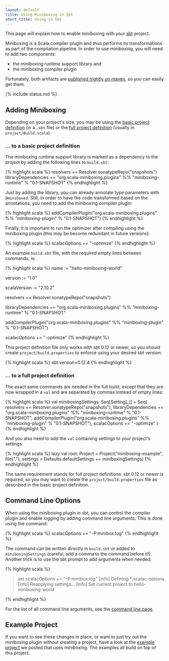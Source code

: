 ```yaml
---
layout: default
title: Using Miniboxing in Sbt
short_title: Using in Sbt
---
```


This page will explain how to enable miniboxing with your [sbt](http://www.scala-sbt.org) project.

Miniboxing is a Scala compiler plugin and thus performs its transformations as part of the compilation pipeline. In order to use miniboxing, you will need to add two components:
 * the miniboxing runtime support library and
 * the miniboxing compiler plugin

Fortunately, both artifacts are [published nightly on maven](https://travis-ci.org/miniboxing/miniboxing-plugin), so you can easily get them.

{% include status.md %}

## Adding Miniboxing

Depending on your project's size, you may be using the [basic project definition](http://www.scala-sbt.org/0.12.2/docs/Getting-Started/Basic-Def.html) (in a `.sbt` file) or the [full project definition](http://www.scala-sbt.org/0.12.2/docs/Getting-Started/Full-Def.html) (usually in `project/Build.scala`).

### ... to a basic project definition

The miniboxing runtime support library is marked as a dependency to the project by adding the following lines to `build.sbt`:

{% highlight scala %}
resolvers += Resolver.sonatypeRepo("snapshots")
libraryDependencies += "org.scala-miniboxing.plugins" %% 
                       "miniboxing-runtime" % "0.1-SNAPSHOT"
{% endhighlight %}

Just by adding the library, you can already annotate type parameters with `@miniboxed`. Still, in order to have the code transformed based on the annotations, you need to add the miniboxing compiler plugin:

{% highlight scala %}
addCompilerPlugin("org.scala-miniboxing.plugins" %% 
                  "miniboxing-plugin" % "0.1-SNAPSHOT")
{% endhighlight %}

Finally, it is important to run the optimizer after compiling using the miniboxing plugin (this may be become redundant in future versions):

{% highlight scala %}
scalacOptions += "-optimize"
{% endhighlight %}

An example `build.sbt` file, with the required empty lines between commands, is:

{% highlight scala %}
name := "hello-miniboxing-world"

version := "1.0"

scalaVersion := "2.10.2"

resolvers += Resolver.sonatypeRepo("snapshots")

libraryDependencies += "org.scala-miniboxing.plugins" %% 
                       "miniboxing-runtime" % "0.1-SNAPSHOT"

addCompilerPlugin("org.scala-miniboxing.plugins" %% 
                  "miniboxing-plugin" % "0.1-SNAPSHOT")

scalacOptions += "-optimize"
{% endhighlight %}

This project definition file only works with sbt 0.12 or newer, so you should create `project/build.properties` to enforce using your desired sbt version:

{% highlight scala %}
sbt.version=0.12.4
{% endhighlight %}

### ... to a full project definition

The exact same commands are needed in the full build, except that they are now wrapped in a `val` and are separated by commas instead of empty lines:

{% highlight scala %}
val miniboxingSettings: Seq[Setting[_]] = Seq(
  resolvers += Resolver.sonatypeRepo("snapshots"),
  libraryDependencies += "org.scala-miniboxing.plugins" %% 
                         "miniboxing-runtime" % "0.1-SNAPSHOT",
  addCompilerPlugin("org.scala-miniboxing.plugins" %% 
                    "miniboxing-plugin" % "0.1-SNAPSHOT"),
  scalacOptions += "-optimize"
)
{% endhighlight %}

And you also need to add the `val` containing settings to your project's settings:

{% highlight scala %}
  lazy val root: Project = Project("miniboxing-example", file("."), 
                                   settings = Defaults.defaultSettings ++ 
                                              miniboxingSettings)
{% endhighlight %}
 
The same requirement stands for full project definitions: sbt 0.12 or newer is required, so you may want to create the `project/build.properties` file as described in the basic project definition.

## Command Line Options

When using the miniboxing plugin in sbt, you can control the compiler plugin and enable logging by adding command line arguments. This is done using the command:

{% highlight scala %}
scalacOptions += "-P:minibox:log"
{% endhighlight %}

The command can be written directly in `build.sbt` or added to `miniboxingSettings` (careful, add a comma to the command before it!). Another trick is to use the sbt prompt to add arguments when needed:

{% highlight scala %}
> set scalacOptions += "-P:minibox:log"
[info] Defining *:scalac-options
[info] Reapplying settings...
[info] Set current project to hello-miniboxing-world
> 
{% endhighlight %}

For the list of all command line arguments, see the [command line page](using_out.html).

## Example Project

If you want to see these changes in place, or want to just try out the miniboxing plugin without creating a project, have a look at the [example project](example.html) we posted that uses miniboxing. The examples all build on top of this project. 

